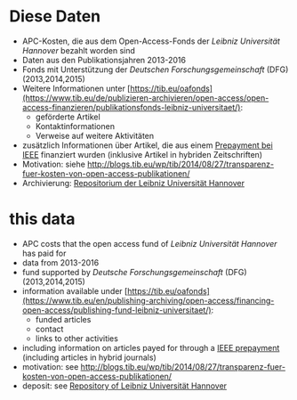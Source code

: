 # Diese Daten

* APC-Kosten, die aus dem Open-Access-Fonds der *Leibniz Universität Hannover* bezahlt worden sind
* Daten aus den Publikationsjahren 2013-2016
* Fonds mit Unterstützung der *Deutschen Forschungsgemeinschaft* (DFG) (2013,2014,2015)
* Weitere Informationen unter [https://tib.eu/oafonds](https://www.tib.eu/de/publizieren-archivieren/open-access/open-access-finanzieren/publikationsfonds-leibniz-universitaet/):
  * geförderte Artikel
  * Kontaktinformationen
  * Verweise auf weitere Aktivitäten
* zusätzlich Informationen über Artikel, die aus einem [Prepayment bei IEEE](http://open.ieee.org/index.php/for-institutions-funders/institutional-partners/leibniz-universitat-hannover/) finanziert wurden (inklusive Artikel in hybriden Zeitschriften)
* Motivation: siehe <http://blogs.tib.eu/wp/tib/2014/08/27/transparenz-fuer-kosten-von-open-access-publikationen/>
* Archivierung: [Repositorium der Leibniz Universität Hannover](http://www.repo.uni-hannover.de)



# this data

* APC costs that the open access fund of *Leibniz Universität Hannover* has paid for
* data from 2013-2016
* fund supported by *Deutsche Forschungsgemeinschaft* (DFG) (2013,2014,2015)
* information available under [https://tib.eu/oafonds](https://www.tib.eu/en/publishing-archiving/open-access/financing-open-access/publishing-fund-leibniz-universitaet/):
  * funded articles
  * contact
  * links to other activities
* including information on articles payed for through a [IEEE prepayment](http://open.ieee.org/index.php/for-institutions-funders/institutional-partners/leibniz-universitat-hannover/) (including articles in hybrid journals)
* motivation: see <http://blogs.tib.eu/wp/tib/2014/08/27/transparenz-fuer-kosten-von-open-access-publikationen/>
* deposit: see [Repository of Leibniz Universität Hannover](http://www.repo.uni-hannover.de)
